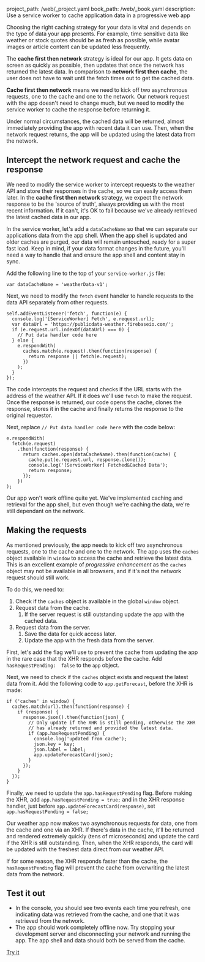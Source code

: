 project_path: /web/_project.yaml
book_path: /web/_book.yaml
description: Use a service worker to cache application data in a progressive web app

<p class="intro">
Choosing the right caching strategy for your data is vital and depends 
on the type of data your app presents. For example, time sensitive data like 
weather or stock quotes should be as fresh as possible, while avatar images or 
article content can be updated less frequently. 
</p>



The **cache first then network** strategy is ideal for our app. It gets data 
on screen as quickly as possible, then updates that once the network has 
returned the latest data. In comparison to **network first then cache**, the user 
does not have to wait until the fetch times out to get the cached data. 

**Cache first then network** means we need to kick off two asynchronous requests, 
one to the cache and one to the network. Our network request with the app 
doesn't need to change much, but we need to modify the service worker to cache 
the response before returning it.

Under normal circumstances, the cached data will be returned, 
almost immediately providing the app with recent data it can use. Then, when the 
network request returns, the app will be updated using the latest data from the 
network.

## Intercept the network request and cache the response

We need to modify the service worker to intercept requests to the weather API 
and store their responses in the cache, so we can easily access them later. In 
the **cache first then network** strategy, we expect the network response to be the 
'source of truth', always providing us with the most recent information. If 
it can't, it's OK to fail because we've already retrieved the latest cached 
data in our app.

In the service worker, let's add a `dataCacheName` so that we can separate our 
applications data from the app shell. When the app shell is updated and older 
caches are purged, our data will remain untouched, ready for a super fast load. 
Keep in mind, if your data format changes in the future, you'll need a way to 
handle that and ensure the app shell and content stay in sync.

Add the following line to the top of your `service-worker.js` file:  
<div class="highlight"><pre><code class="language-javascript" data-lang="javascript"><span class="kd">var</span> <span class="nx">dataCacheName</span> <span class="o">=</span> <span class="s1">&#39;weatherData-v1&#39;</span><span class="p">;</span></code></pre></div>

Next, we need to modify the `fetch` event handler to handle requests to the data 
API separately from other requests.

<div class="highlight"><pre><code class="language-javascript" data-lang="javascript"><span class="nx">self</span><span class="p">.</span><span class="nx">addEventListener</span><span class="p">(</span><span class="s1">&#39;fetch&#39;</span><span class="p">,</span> <span class="kd">function</span><span class="p">(</span><span class="nx">e</span><span class="p">)</span> <span class="p">{</span>  
  <span class="nx">console</span><span class="p">.</span><span class="nx">log</span><span class="p">(</span><span class="s1">&#39;[ServiceWorker] Fetch&#39;</span><span class="p">,</span> <span class="nx">e</span><span class="p">.</span><span class="nx">request</span><span class="p">.</span><span class="nx">url</span><span class="p">);</span>  
<span class="hll">  <span class="kd">var</span> <span class="nx">dataUrl</span> <span class="o">=</span> <span class="s1">&#39;https://publicdata-weather.firebaseio.com/&#39;</span><span class="p">;</span>  
</span><span class="hll">  <span class="k">if</span> <span class="p">(</span><span class="nx">e</span><span class="p">.</span><span class="nx">request</span><span class="p">.</span><span class="nx">url</span><span class="p">.</span><span class="nx">indexOf</span><span class="p">(</span><span class="nx">dataUrl</span><span class="p">)</span> <span class="o">===</span> <span class="mi">0</span><span class="p">)</span> <span class="p">{</span>  
</span><span class="hll">    <span class="c1">// Put data handler code here  </span>
</span><span class="hll">  <span class="p">}</span> <span class="k">else</span> <span class="p">{</span>  
</span>    <span class="nx">e</span><span class="p">.</span><span class="nx">respondWith</span><span class="p">(</span>  
      <span class="nx">caches</span><span class="p">.</span><span class="nx">match</span><span class="p">(</span><span class="nx">e</span><span class="p">.</span><span class="nx">request</span><span class="p">).</span><span class="nx">then</span><span class="p">(</span><span class="kd">function</span><span class="p">(</span><span class="nx">response</span><span class="p">)</span> <span class="p">{</span>  
        <span class="k">return</span> <span class="nx">response</span> <span class="o">||</span> <span class="nx">fetch</span><span class="p">(</span><span class="nx">e</span><span class="p">.</span><span class="nx">request</span><span class="p">);</span>  
      <span class="p">})</span>  
    <span class="p">);</span>  
  <span class="p">}</span>  
<span class="p">});</span></code></pre></div>

The code intercepts the request and checks if the URL starts with the address of 
the weather API. If it does we'll use `fetch` to make the request. Once the 
response is returned, our code opens the cache, clones the response, stores 
it in the cache and finally returns the response to the original requestor. 


Next, replace `// Put data handler code here` with the code below:

<div class="highlight"><pre><code class="language-javascript" data-lang="javascript"><span class="nx">e</span><span class="p">.</span><span class="nx">respondWith</span><span class="p">(</span>  
  <span class="nx">fetch</span><span class="p">(</span><span class="nx">e</span><span class="p">.</span><span class="nx">request</span><span class="p">)</span>  
    <span class="p">.</span><span class="nx">then</span><span class="p">(</span><span class="kd">function</span><span class="p">(</span><span class="nx">response</span><span class="p">)</span> <span class="p">{</span>  
      <span class="k">return</span> <span class="nx">caches</span><span class="p">.</span><span class="nx">open</span><span class="p">(</span><span class="nx">dataCacheName</span><span class="p">).</span><span class="nx">then</span><span class="p">(</span><span class="kd">function</span><span class="p">(</span><span class="nx">cache</span><span class="p">)</span> <span class="p">{</span>  
        <span class="nx">cache</span><span class="p">.</span><span class="nx">put</span><span class="p">(</span><span class="nx">e</span><span class="p">.</span><span class="nx">request</span><span class="p">.</span><span class="nx">url</span><span class="p">,</span> <span class="nx">response</span><span class="p">.</span><span class="nx">clone</span><span class="p">());</span>  
        <span class="nx">console</span><span class="p">.</span><span class="nx">log</span><span class="p">(</span><span class="s1">&#39;[ServiceWorker] Fetched&amp;Cached Data&#39;</span><span class="p">);</span>  
        <span class="k">return</span> <span class="nx">response</span><span class="p">;</span>  
      <span class="p">});</span>  
    <span class="p">})</span>  
<span class="p">);</span></code></pre></div>

Our app won't work offline quite yet. We've implemented caching and retrieval 
for the app shell, but even though we're caching the data, we're still dependant 
on the network.

## Making the requests

As mentioned previously, the app needs to kick off two asynchronous requests, 
one to the cache and one to the network. The app uses the `caches` object 
available in `window` to access the cache and retrieve the latest data. This is an 
excellent example of _progressive enhancement_ as the `caches` object may not be 
available in all browsers, and if it's not the network request should still 
work.

To do this, we need to:

1. Check if the `caches` object is available in the global `window` object.
1. Request data from the cache.
    1. If the server request is still outstanding update the app with the cached 
       data.
1. Request data from the server.
    1. Save the data for quick access later.
    1. Update the app with the fresh data from the server.

First, let's add the flag we'll use to prevent the cache from updating the app 
in the rare case that the XHR responds before the cache. Add `hasRequestPending: 
false` to the `app` object. 

Next, we need to check if the `caches` object exists and request the latest data 
from it. Add the following code to `app.getForecast`, before the XHR is made:

<div class="highlight"><pre><code class="language-javascript" data-lang="javascript"><span class="k">if</span> <span class="p">(</span><span class="s1">&#39;caches&#39;</span> <span class="k">in</span> <span class="nb">window</span><span class="p">)</span> <span class="p">{</span>  
  <span class="nx">caches</span><span class="p">.</span><span class="nx">match</span><span class="p">(</span><span class="nx">url</span><span class="p">).</span><span class="nx">then</span><span class="p">(</span><span class="kd">function</span><span class="p">(</span><span class="nx">response</span><span class="p">)</span> <span class="p">{</span>  
    <span class="k">if</span> <span class="p">(</span><span class="nx">response</span><span class="p">)</span> <span class="p">{</span>  
      <span class="nx">response</span><span class="p">.</span><span class="nx">json</span><span class="p">().</span><span class="nx">then</span><span class="p">(</span><span class="kd">function</span><span class="p">(</span><span class="nx">json</span><span class="p">)</span> <span class="p">{</span>  
        <span class="c1">// Only update if the XHR is still pending, otherwise the XHR  </span>
        <span class="c1">// has already returned and provided the latest data.  </span>
        <span class="k">if</span> <span class="p">(</span><span class="nx">app</span><span class="p">.</span><span class="nx">hasRequestPending</span><span class="p">)</span> <span class="p">{</span>  
          <span class="nx">console</span><span class="p">.</span><span class="nx">log</span><span class="p">(</span><span class="s1">&#39;updated from cache&#39;</span><span class="p">);</span>  
          <span class="nx">json</span><span class="p">.</span><span class="nx">key</span> <span class="o">=</span> <span class="nx">key</span><span class="p">;</span>  
          <span class="nx">json</span><span class="p">.</span><span class="nx">label</span> <span class="o">=</span> <span class="nx">label</span><span class="p">;</span>  
          <span class="nx">app</span><span class="p">.</span><span class="nx">updateForecastCard</span><span class="p">(</span><span class="nx">json</span><span class="p">);</span>  
        <span class="p">}</span>  
      <span class="p">});</span>  
    <span class="p">}</span>  
  <span class="p">});</span>  
<span class="p">}</span></code></pre></div>

Finally, we need to update the `app.hasRequestPending` flag. Before making the 
XHR, add `app.hasRequestPending = true;` and in the XHR response handler, just 
before `app.updateForecastCard(response)`, set `app.hasRequestPending = false;`

Our weather app now makes two asynchronous requests for data, one from the cache 
and one via an XHR. If there's data in the cache, it'll be returned and rendered 
extremely quickly (tens of microseconds) and update the card if the XHR is still 
outstanding. Then, when the XHR responds, the card will be updated with the 
freshest data direct from our weather API.  

If for some reason, the XHR responds faster than the cache, the 
`hasRequestPending` flag will prevent the cache from overwriting the latest data 
from the network.

## Test it out

* In the console, you should see two events each time you refresh, one 
  indicating data was retrieved from the cache, and one that it was retrieved 
  from the network.
* The app should work completely offline now. Try stopping your development 
  server and disconnecting your network and running the app. The app shell and 
  data should both be served from the cache.

<a href="https://weather-pwa-sample.firebaseapp.com/step-07/" class="mdl-button mdl-js-button mdl-button--raised mdl-button--colored">Try it</a>


